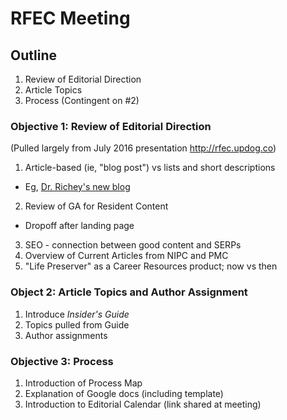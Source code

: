 # RFEC Meeting

## Outline

1. Review of Editorial Direction
2. Article Topics
3. Process (Contingent on #2)

### Objective 1: Review of Editorial Direction

(Pulled largely from July 2016 presentation <http://rfec.updog.co>)

1. Article-based (ie, "blog post") vs lists and short descriptions
  * Eg, [Dr. Richey's new blog](https://doctorrichey.wordpress.com/)
2. Review of GA for Resident Content
  * Dropoff after landing page
3. SEO - connection between good content and SERPs
4. Overview of Current Articles from NIPC and PMC
5. "Life Preserver" as a Career Resources product; now vs then

### Object 2: Article Topics and Author Assignment

1. Introduce *Insider's Guide*
2. Topics pulled from Guide
3. Author assignments

### Objective 3: Process

1. Introduction of Process Map
2. Explanation of Google docs (including template)
3. Introduction to Editorial Calendar (link shared at meeting)